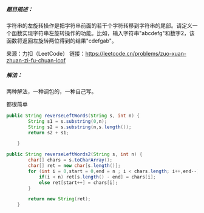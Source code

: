 ##### 题目描述：

字符串的左旋转操作是把字符串前面的若干个字符转移到字符串的尾部。请定义一个函数实现字符串左旋转操作的功能。比如，输入字符串"abcdefg"和数字2，该函数将返回左旋转两位得到的结果"cdefgab"。

来源：力扣（LeetCode）
链接：https://leetcode.cn/problems/zuo-xuan-zhuan-zi-fu-chuan-lcof



##### 解法：

两种解法，一种调包的，一种自己写。

都很简单



```java
public String reverseLeftWords(String s, int n) {
        String s1 = s.substring(0,n);
        String s2 = s.substring(n,s.length());
        return s2 + s1;

    }
```







```java
public String reverseLeftWords2(String s, int n) {
        char[] chars = s.toCharArray();
        char[] ret = new char[s.length()];
        for (int i = 0,start = 0,end = n ; i < chars.length; i++,end--) {
            if(i < n) ret[s.length() - end] = chars[i];
            else ret[start++] = chars[i];
        }

        return new String(ret);
    }
```

